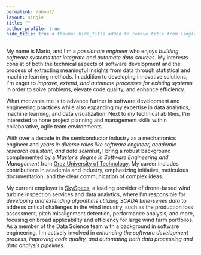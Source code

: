 ```yaml
---
permalink: /about/
layout: single
title: ""
author_profile: true
hide_title: true # theuma: hide_title added to remove title from single.html layout
---
```


My name is Mario, and I'm a *passionate engineer* who enjoys *building software systems that integrate and automate data sources*. My interests consist of both the technical aspects of software development and the process of extracting meaningful insights from data through statistical and machine learning methods. In addition to developing innovative solutions, I'm eager to *improve, extend, and automate processes for existing systems* in order to solve problems, elevate code quality, and enhance efficiency.

What motivates me is to advance further in software development and engineering practices while also expanding my expertise in data analytics, machine learning, and data visualization. Next to my technical abilities, I'm interested to hone project planning and management skills within collaborative, agile team environments.

With over a decade in the semiconductor industry as a mechatronics engineer and *years in diverse roles like software engineer, academic research assistant, and data scientist*, I bring a robust background complemented by a *Master’s degree in Software Engineering and Management* from [Graz University of Technology](https://www.tugraz.at/en/home/). My career includes contributions in academia and industry, emphasizing initiative, meticulous documentation, and the clear communication of complex ideas.

<!-- With over a decade in the semiconductor industry, a degree in Software Engineering and Management from Graz University of Technology and roles across software development, academic research, and data science, my career includes contributions in academia and industry, emphasizing initiative, meticulous documentation, and the clear communication of complex ideas. -->

My current employer is [SkySpecs](https://www.skyspecs.com), a leading provider of drone-based wind turbine inspection services and data analytics, where I'm responsible for *developing and extending algorithms utilizing SCADA time-series data* to address critical challenges in the wind industry, such as the production loss assessment, pitch misalignment detection, performance analysis, and more, focusing on broad applicability and efficiency for large wind farm portfolios. As a member of the Data Science team with a background in software engineering, I'm actively involved in *enhancing the software development process, improving code quality, and automating both data processing and data analysis pipelines*.

